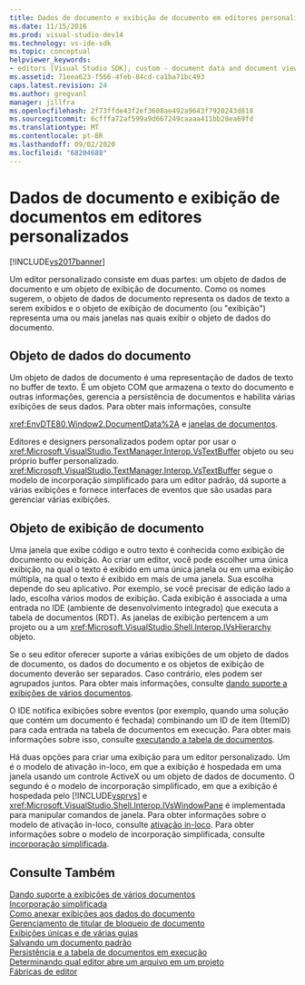 ```yaml
---
title: Dados de documento e exibição de documento em editores personalizados | Microsoft Docs
ms.date: 11/15/2016
ms.prod: visual-studio-dev14
ms.technology: vs-ide-sdk
ms.topic: conceptual
helpviewer_keywords:
- editors [Visual Studio SDK], custom - document data and document view
ms.assetid: 71eea623-f566-4feb-84cd-ca1ba71bc493
caps.latest.revision: 24
ms.author: gregvanl
manager: jillfra
ms.openlocfilehash: 2f73ffde43f2ef3608ae492a9643f7920243d818
ms.sourcegitcommit: 6cfffa72af599a9d667249caaaa411bb28ea69fd
ms.translationtype: MT
ms.contentlocale: pt-BR
ms.lasthandoff: 09/02/2020
ms.locfileid: "68204688"
---
```

# <a name="document-data-and-document-view-in-custom-editors"></a>Dados de documento e exibição de documentos em editores personalizados
[!INCLUDE[vs2017banner](../includes/vs2017banner.md)]

Um editor personalizado consiste em duas partes: um objeto de dados de documento e um objeto de exibição de documento. Como os nomes sugerem, o objeto de dados de documento representa os dados de texto a serem exibidos e o objeto de exibição de documento (ou "exibição") representa uma ou mais janelas nas quais exibir o objeto de dados do documento.  
  
## <a name="document-data-object"></a>Objeto de dados do documento  
 Um objeto de dados de documento é uma representação de dados de texto no buffer de texto. É um objeto COM que armazena o texto do documento e outras informações, gerencia a persistência de documentos e habilita várias exibições de seus dados. Para obter mais informações, consulte  
  
 <xref:EnvDTE80.Window2.DocumentData%2A> e [janelas de documentos](../extensibility/internals/document-windows.md).  
  
 Editores e designers personalizados podem optar por usar o <xref:Microsoft.VisualStudio.TextManager.Interop.VsTextBuffer> objeto ou seu próprio buffer personalizado. <xref:Microsoft.VisualStudio.TextManager.Interop.VsTextBuffer> segue o modelo de incorporação simplificado para um editor padrão, dá suporte a várias exibições e fornece interfaces de eventos que são usadas para gerenciar várias exibições.  
  
## <a name="document-view-object"></a>Objeto de exibição de documento  
 Uma janela que exibe código e outro texto é conhecida como exibição de documento ou exibição. Ao criar um editor, você pode escolher uma única exibição, na qual o texto é exibido em uma única janela ou em uma exibição múltipla, na qual o texto é exibido em mais de uma janela. Sua escolha depende do seu aplicativo. Por exemplo, se você precisar de edição lado a lado, escolha vários modos de exibição. Cada exibição é associada a uma entrada no IDE (ambiente de desenvolvimento integrado) que executa a tabela de documentos (RDT). As janelas de exibição pertencem a um projeto ou a um <xref:Microsoft.VisualStudio.Shell.Interop.IVsHierarchy> objeto.  
  
 Se o seu editor oferecer suporte a várias exibições de um objeto de dados de documento, os dados do documento e os objetos de exibição de documento deverão ser separados. Caso contrário, eles podem ser agrupados juntos. Para obter mais informações, consulte [dando suporte a exibições de vários documentos](../extensibility/supporting-multiple-document-views.md).  
  
 O IDE notifica exibições sobre eventos (por exemplo, quando uma solução que contém um documento é fechada) combinando um ID de item (ItemID) para cada entrada na tabela de documentos em execução. Para obter mais informações sobre isso, consulte [executando a tabela de documentos](../extensibility/internals/running-document-table.md).  
  
 Há duas opções para criar uma exibição para um editor personalizado. Um é o modelo de ativação in-loco, em que a exibição é hospedada em uma janela usando um controle ActiveX ou um objeto de dados de documento. O segundo é o modelo de incorporação simplificado, em que a exibição é hospedada pelo [!INCLUDE[vsprvs](../includes/vsprvs-md.md)] e <xref:Microsoft.VisualStudio.Shell.Interop.IVsWindowPane> é implementada para manipular comandos de janela. Para obter informações sobre o modelo de ativação in-loco, consulte [ativação in-loco](../misc/in-place-activation.md). Para obter informações sobre o modelo de incorporação simplificada, consulte [incorporação simplificada](../extensibility/simplified-embedding.md).  
  
## <a name="see-also"></a>Consulte Também  
 [Dando suporte a exibições de vários documentos](../extensibility/supporting-multiple-document-views.md)   
 [Incorporação simplificada](../extensibility/simplified-embedding.md)   
 [Como anexar exibições aos dados do documento](../extensibility/how-to-attach-views-to-document-data.md)   
 [Gerenciamento de titular de bloqueio de documento](../extensibility/document-lock-holder-management.md)   
 [Exibições únicas e de várias guias](../extensibility/single-and-multi-tab-views.md)   
 [Salvando um documento padrão](../extensibility/internals/saving-a-standard-document.md)   
 [Persistência e a tabela de documentos em execução](../extensibility/internals/persistence-and-the-running-document-table.md)   
 [Determinando qual editor abre um arquivo em um projeto](../extensibility/internals/determining-which-editor-opens-a-file-in-a-project.md)   
 [Fábricas de editor](../extensibility/editor-factories.md)
